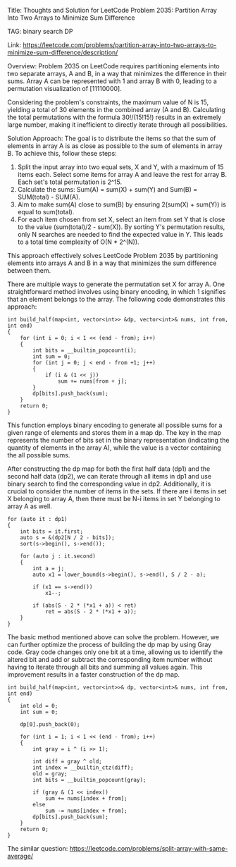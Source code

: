 Title: Thoughts and Solution for LeetCode Problem 2035: Partition Array Into Two Arrays to Minimize Sum Difference

TAG: binary search DP

Link: https://leetcode.com/problems/partition-array-into-two-arrays-to-minimize-sum-difference/description/

Overview: Problem 2035 on LeetCode requires partitioning elements into two separate arrays, A and B, in a way that minimizes the difference in their sums. Array A can be represented with 1 and array B with 0, leading to a permutation visualization of [11110000].

Considering the problem's constraints, the maximum value of N is 15, yielding a total of 30 elements in the combined array (A and B). Calculating the total permutations with the formula 30!/(15!15!) results in an extremely large number, making it inefficient to directly iterate through all possibilities.

Solution Approach:
The goal is to distribute the items so that the sum of elements in array A is as close as possible to the sum of elements in array B. To achieve this, follow these steps:

1. Split the input array into two equal sets, X and Y, with a maximum of 15 items each. Select some items for array A and leave the rest for array B. Each set's total permutation is 2^15.
2. Calculate the sums: Sum(A) = sum(X) + sum(Y) and Sum(B) = SUM(total) - SUM(A).
3. Aim to make sum(A) close to sum(B) by ensuring 2(sum(X) + sum(Y)) is equal to sum(total).
4. For each item chosen from set X, select an item from set Y that is close to the value (sum(total)/2 - sum(X)). By sorting Y's permutation results, only N searches are needed to find the expected value in Y. This leads to a total time complexity of O(N * 2^(N)).

This approach effectively solves LeetCode Problem 2035 by partitioning elements into arrays A and B in a way that minimizes the sum difference between them.

There are multiple ways to generate the permutation set X for array A. One straightforward method involves using binary encoding, in which 1 signifies that an element belongs to the array. The following code demonstrates this approach:

```
int build_half(map<int, vector<int>> &dp, vector<int>& nums, int from, int end)
{
    for (int i = 0; i < 1 << (end - from); i++)
    {
        int bits = __builtin_popcount(i);
        int sum = 0;
        for (int j = 0; j < end - from +1; j++)
        {
            if (i & (1 << j))
                sum += nums[from + j];
        }
        dp[bits].push_back(sum);
    }
    return 0;
}
```

This function employs binary encoding to generate all possible sums for a given range of elements and stores them in a map dp. The key in the map represents the number of bits set in the binary representation (indicating the quantity of elements in the array A), while the value is a vector containing the all possible sums.

After constructing the dp map for both the first half data (dp1) and the second half data (dp2), we can iterate through all items in dp1 and use binary search to find the corresponding value in dp2. Additionally, it is crucial to consider the number of items in the sets. If there are i items in set X belonging to array A, then there must be N-i items in set Y belonging to array A as well.


```
for (auto it : dp1)
{
    int bits = it.first;
    auto s = &(dp2[N / 2 - bits]);
    sort(s->begin(), s->end());

    for (auto j : it.second)
    {
        int a = j;
        auto x1 = lower_bound(s->begin(), s->end(), S / 2 - a);

        if (x1 == s->end())
            x1--;

        if (abs(S - 2 * (*x1 + a)) < ret)
            ret = abs(S - 2 * (*x1 + a));
    }
}
```

The basic method mentioned above can solve the problem. However, we can further optimize the process of building the dp map by using Gray code. Gray code changes only one bit at a time, allowing us to identify the altered bit and add or subtract the corresponding item number without having to iterate through all bits and summing all values again. This improvement results in a faster construction of the dp map.

```
int build_half(map<int, vector<int>>& dp, vector<int>& nums, int from, int end)
{
    int old = 0;
    int sum = 0;

    dp[0].push_back(0);

    for (int i = 1; i < 1 << (end - from); i++)
    {
        int gray = i ^ (i >> 1);

        int diff = gray ^ old;
        int index = __builtin_ctz(diff);
        old = gray;
        int bits = __builtin_popcount(gray);

        if (gray & (1 << index))
            sum += nums[index + from];
        else
            sum -= nums[index + from];
        dp[bits].push_back(sum);
    }
    return 0;
}
```

The similar question: 
https://leetcode.com/problems/split-array-with-same-average/

